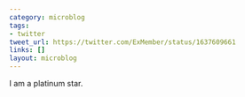 ```yaml
---
category: microblog
tags:
- twitter
tweet_url: https://twitter.com/ExMember/status/1637609661
links: []
layout: microblog
---
```

I am a platinum star.
